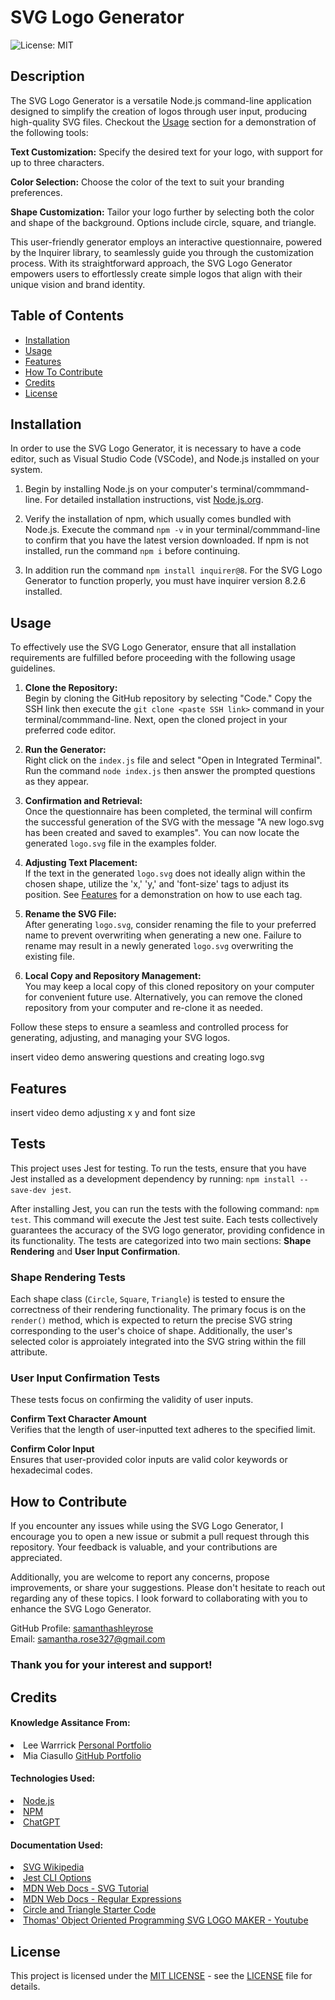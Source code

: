 # SVG Logo Generator
![License: MIT](https://img.shields.io/badge/License-MIT-yellow.svg)

## Description

The SVG Logo Generator is a versatile Node.js command-line application designed to simplify the creation of logos through user input, producing high-quality SVG files. Checkout the [Usage](#usage) section for a demonstration of the following tools:

**Text Customization:**
Specify the desired text for your logo, with support for up to three characters.

**Color Selection:**
Choose the color of the text to suit your branding preferences.

**Shape Customization:**
Tailor your logo further by selecting both the color and shape of the background. Options include circle, square, and triangle.

This user-friendly generator employs an interactive questionnaire, powered by the Inquirer library, to seamlessly guide you through the customization process. With its straightforward approach, the SVG Logo Generator empowers users to effortlessly create simple logos that align with their unique vision and brand identity.

## Table of Contents

- [Installation](#installation)
- [Usage](#usage)
- [Features](#features)
- [How To Contribute](#how-to-contribute)
- [Credits](#credits)
- [License](#license)

## Installation

In order to use the SVG Logo Generator, it is necessary to have a code editor, such as Visual Studio Code (VSCode), and Node.js installed on your system.

1. Begin by installing Node.js on your computer's terminal/commmand-line. For detailed installation instructions, vist <a href='https://nodejs.org/en'>Node.js.org</a>.

2. Verify the installation of npm, which usually comes bundled with Node.js. Execute the command `npm -v` in your terminal/commmand-line to confirm that you have the latest version downloaded. If npm is not installed, run the command `npm i` before continuing.

3. In addition run the command `npm install inquirer@8`. For the SVG Logo Generator to function properly, you must have inquirer version 8.2.6 installed.

## Usage

To effectively use the SVG Logo Generator, ensure that all installation requirements are fulfilled before proceeding with the following usage guidelines.

1. **Clone the Repository:** <br>Begin by cloning the GitHub repository by selecting "Code." Copy the SSH link then execute the `git clone <paste SSH link>` command in your terminal/commmand-line. Next, open the cloned project in your preferred code editor.

2. **Run the Generator:** <br>Right click on the `index.js` file and select "Open in Integrated Terminal". Run the command `node index.js` then answer the prompted questions as they appear.

3. **Confirmation and Retrieval:** <br>Once the questionnaire has been completed, the terminal will confirm the successful generation of the SVG with the message "A new logo.svg has been created and saved to examples". You can now locate the generated `logo.svg` file in the examples folder.

4. **Adjusting Text Placement:** <br>If the text in the generated `logo.svg` does not ideally align within the chosen shape, utilize the 'x,' 'y,' and 'font-size' tags to adjust its position. See [Features](#features) for a demonstration on how to use each tag.

5. **Rename the SVG File:** <br>After generating `logo.svg`, consider renaming the file to your preferred name to prevent overwriting when generating a new one.
Failure to rename may result in a newly generated `logo.svg` overwriting the existing file.

6. **Local Copy and Repository Management:** <br>You may keep a local copy of this cloned repository on your computer for convenient future use. Alternatively, you can remove the cloned repository from your computer and re-clone it as needed.

Follow these steps to ensure a seamless and controlled process for generating, adjusting, and managing your SVG logos.

insert video demo answering questions and creating logo.svg

## Features

insert video demo adjusting x y and font size

## Tests

This project uses Jest for testing. To run the tests, ensure that you have Jest installed as a development dependency by running: `npm install --save-dev jest`.

After installing Jest, you can run the tests with the following command: `npm test`. This command will execute the Jest test suite. Each tests collectively guarantees the accuracy of the SVG logo generator, providing confidence in its functionality. The tests are categorized into two main sections: **Shape Rendering** and **User Input Confirmation**.

### Shape Rendering Tests

Each shape class (`Circle`, `Square`, `Triangle`) is tested to ensure the correctness of their rendering functionality. The primary focus is on the `render()` method, which is expected to return the precise SVG string corresponding to the user's choice of shape. Additionally, the user's selected color is approiately integrated into the SVG string within the fill attribute.

### User Input Confirmation Tests
These tests focus on confirming the validity of user inputs.

**Confirm Text Character Amount**<br>
Verifies that the length of user-inputted text adheres to the specified limit.

**Confirm Color Input**<br>
Ensures that user-provided color inputs are valid color keywords or hexadecimal codes.

## How to Contribute

If you encounter any issues while using the SVG Logo Generator, I encourage you to open a new issue or submit a pull request through this repository. Your feedback is valuable, and your contributions are appreciated.

Additionally, you are welcome to report any concerns, propose improvements, or share your suggestions. Please don't hesitate to reach out regarding any of these topics. I look forward to collaborating with you to enhance the SVG Logo Generator.

GitHub Profile: <a href="https://github.com/samanthashleyrose">samanthashleyrose</a><br>
Email: samantha.rose327@gmail.com

### Thank you for your interest and support!

## Credits

#### Knowledge Assitance From:
<li>Lee Warrrick <a href="https://leewarrick.com/">Personal Portfolio</a></li>
<li>Mia Ciasullo <a href="https://github.com/miacias">GitHub Portfolio</a></li>

#### Technologies Used:
<li><a href="https://nodejs.org/en/">Node.js</a></li>
<li><a href="https://www.npmjs.com/package/inquirer/v/8.2.4?activeTab=readme#prompt">NPM</a></li>
<li><a href="https://chat.openai.com/">ChatGPT</a></li>

#### Documentation Used:
<li><a href="https://en.wikipedia.org/wiki/SVG">SVG Wikipedia</a></li>
<li><a href="https://jestjs.io/docs/cli">Jest CLI Options</a></li>
<li><a href="https://developer.mozilla.org/en-US/docs/Web/SVG/Tutorial">MDN Web Docs - SVG Tutorial</a></li>
<li><a href="https://developer.mozilla.org/en-US/docs/Web/JavaScript/Guide/Regular_Expressions">MDN Web Docs - Regular Expressions</a></li>
<li><a href="https://git.bootcampcontent.com/University-of-Connecticut/CONN-VIRT-FSF-PT-09-2023-U-LOLC/-/tree/main/10-OOP/02-Challenge?ref_type=heads">Circle and Triangle Starter Code</a></li>
<li><a href="https://www.youtube.com/watch?v=GJYMcLus3v0">Thomas' Object Oriented Programming SVG LOGO MAKER - Youtube</a></li>

## License

This project is licensed under the <a href="https://opensource.org/licenses/MIT">MIT LICENSE</a> - see the [LICENSE](./LICENSE) file for details.